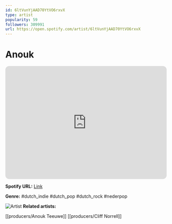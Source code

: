 ```yaml
---
id: 6ltVunYjAAD70YtVO6rxvX
type: artist
popularity: 59
followers: 309991
url: https://open.spotify.com/artist/6ltVunYjAAD70YtVO6rxvX
---
```

# Anouk

<iframe style="border-radius:12px" src="https://open.spotify.com/embed/artist/6ltVunYjAAD70YtVO6rxvX" width="100%" height="352" frameBorder="0" allowfullscreen="" allow="autoplay; clipboard-write; encrypted-media; fullscreen; picture-in-picture" loading="lazy"></iframe>

**Spotify URL:** [Link](https://open.spotify.com/artist/6ltVunYjAAD70YtVO6rxvX)

**Genre:**  #dutch_indie #dutch_pop #dutch_rock #nederpop

![Artist](https://i.scdn.co/image/ab6761610000e5eb4b0e71d795999d6650233011)
**Related artists:**

[[producers/Anouk Teeuwe]]
[[producers/Cliff Norrell]]

